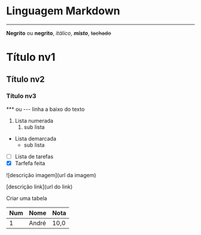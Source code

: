 # Linguagem Markdown
***

**Negrito** ou __negrito__, *itálico*, __*misto*__, ~~tachado~~

# Título nv1

## Título nv2

### Título nv3

*** ou --- linha a baixo do texto

1. Lista numerada
   1. sub lista

* Lista demarcada
   * sub lista

- [ ] Lista de tarefas
- [x] Tarfefa feita

![descrição imagem](url da imagem)

[descrição link](url do link)

Criar uma tabela

Num | Nome | Nota
---|---|---
1 | André | 10,0
